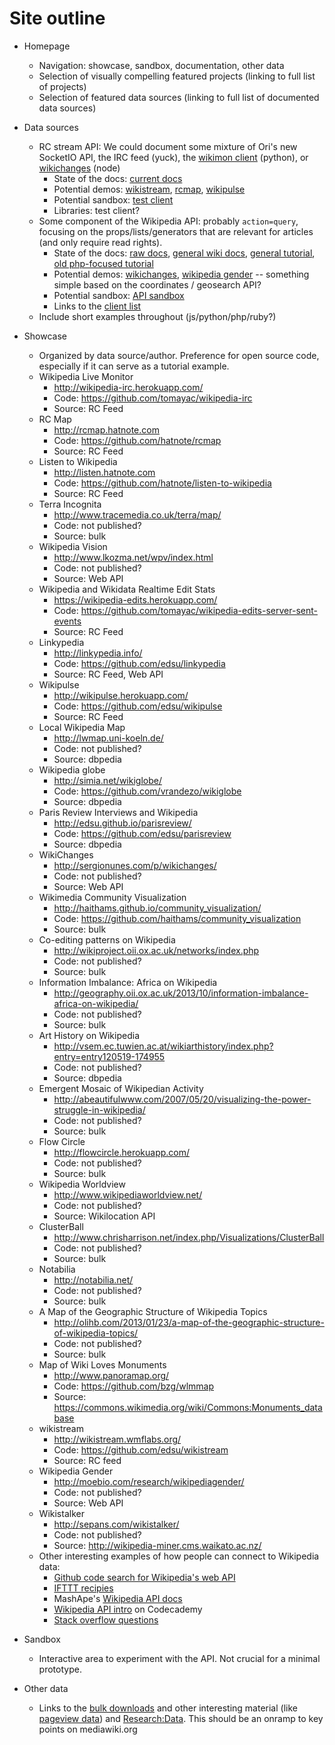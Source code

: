 # Site outline

 - Homepage
 	- Navigation: showcase, sandbox, documentation, other data
 	- Selection of visually compelling featured projects (linking to full list of projects)
 	- Selection of featured data sources (linking to full list of documented data sources)

 - Data sources
 	- RC stream API: We could document some mixture of Ori's new SocketIO API, the IRC feed (yuck), the [wikimon client](https://github.com/hatnote/wikimon) (python), or [wikichanges](https://github.com/edsu/wikichanges) (node)
 		- State of the docs: [current docs](https://wikitech.wikimedia.org/wiki/RCStream)
 		- Potential demos: [wikistream](http://wikistream.wmflabs.org/), [rcmap](http://rcmap.hatnote.com/#en), [wikipulse](http://wikipulse.herokuapp.com/)
 		- Potential sandbox: [test client](http://alpha.hatnote.com/wikimon-test/index.html)
 		- Libraries: test client?
 	- Some component of the Wikipedia API: probably `action=query`, focusing on the props/lists/generators that are relevant for articles (and only require read rights).
 		- State of the docs: [raw docs](http://en.wikipedia.org/w/api.php), [general wiki docs](https://www.mediawiki.org/wiki/API:Main_page), [general tutorial](https://www.mediawiki.org/wiki/API:Tutorial), [old php-focused tutorial](https://www.ibm.com/developerworks/xml/library/x-phpwikipedia/index.html)
 		- Potential demos: [wikichanges](http://sergionunes.com/p/wikichanges/), [wikipedia gender](http://moebio.com/research/wikipediagender/#tv_programs&films&books&emotions&cities&sports&from_list) -- something simple based on the coordinates / geosearch API?
 		- Potential sandbox: [API sandbox](https://en.wikipedia.org/wiki/Special:ApiSandbox)
 		- Links to the [client list](https://www.mediawiki.org/wiki/API:Client_code)
 	- Include short examples throughout (js/python/php/ruby?)

- Showcase
	- Organized by data source/author. Preference for open source code, especially if it can serve as a tutorial example.
	- Wikipedia Live Monitor
		- http://wikipedia-irc.herokuapp.com/
		- Code: https://github.com/tomayac/wikipedia-irc
		- Source: RC Feed
	- RC Map
		- http://rcmap.hatnote.com
		- Code: https://github.com/hatnote/rcmap
		- Source: RC Feed
	- Listen to Wikipedia
		- http://listen.hatnote.com
		- Code: https://github.com/hatnote/listen-to-wikipedia
		- Source: RC Feed
	- Terra Incognita
		- http://www.tracemedia.co.uk/terra/map/
		- Code: not published?
		- Source: bulk
	- Wikipedia Vision
		- http://www.lkozma.net/wpv/index.html
		- Code: not published?
		- Source: Web API
	- Wikipedia and Wikidata Realtime Edit Stats
		- https://wikipedia-edits.herokuapp.com/
		- Code: https://github.com/tomayac/wikipedia-edits-server-sent-events
		- Source: RC Feed
	- Linkypedia
		- http://linkypedia.info/
		- Code: https://github.com/edsu/linkypedia
		- Source: RC Feed, Web API
	- Wikipulse
		- http://wikipulse.herokuapp.com/
		- Code: https://github.com/edsu/wikipulse
		- Source: RC Feed
	- Local Wikipedia Map
		- http://lwmap.uni-koeln.de/
		- Code: not published?
		- Source: dbpedia
	- Wikipedia globe
		- http://simia.net/wikiglobe/
		- Code: https://github.com/vrandezo/wikiglobe
		- Source: dbpedia
	- Paris Review Interviews and Wikipedia
		- http://edsu.github.io/parisreview/
		- Code: https://github.com/edsu/parisreview
		- Source: dbpedia
	- WikiChanges
		- http://sergionunes.com/p/wikichanges/
		- Code: not published?
		- Source: Web API
	- Wikimedia Community Visualization
		- http://haithams.github.io/community_visualization/
		- Code: https://github.com/haithams/community_visualization
		- Source: bulk
	- Co-editing patterns on Wikipedia
		- http://wikiproject.oii.ox.ac.uk/networks/index.php
		- Code: not published?
		- Source: bulk
	- Information Imbalance: Africa on Wikipedia
		- http://geography.oii.ox.ac.uk/2013/10/information-imbalance-africa-on-wikipedia/
		- Code: not published?
		- Source: bulk
	- Art History on Wikipedia
		- http://vsem.ec.tuwien.ac.at/wikiarthistory/index.php?entry=entry120519-174955
		- Code: not published?
		- Source: dbpedia
	- Emergent Mosaic of Wikipedian Activity
		- http://abeautifulwww.com/2007/05/20/visualizing-the-power-struggle-in-wikipedia/
		- Code: not published?
		- Source: bulk
	- Flow Circle
		- http://flowcircle.herokuapp.com/
		- Code: not published?
		- Source: bulk
	- Wikipedia Worldview
		- http://www.wikipediaworldview.net/
		- Code: not published?
		- Source: Wikilocation API
	- ClusterBall
		- http://www.chrisharrison.net/index.php/Visualizations/ClusterBall
		- Code: not published?
		- Source: bulk
	- Notabilia
		- http://notabilia.net/
		- Code: not published?
		- Source: bulk
	- A Map of the Geographic Structure of Wikipedia Topics
		- http://olihb.com/2013/01/23/a-map-of-the-geographic-structure-of-wikipedia-topics/
		- Code: not published?
		- Source: bulk
	- Map of Wiki Loves Monuments
		- http://www.panoramap.org/
		- Code: https://github.com/bzg/wlmmap
		- Source: https://commons.wikimedia.org/wiki/Commons:Monuments_database
	- wikistream
		- http://wikistream.wmflabs.org/
		- Code: https://github.com/edsu/wikistream
		- Source: RC feed
	- Wikipedia Gender
		- http://moebio.com/research/wikipediagender/
		- Code: not published?
		- Source: Web API
	- Wikistalker
		- http://sepans.com/wikistalker/
		- Code: not published?
		- Source: http://wikipedia-miner.cms.waikato.ac.nz/
	- Other interesting examples of how people can connect to Wikipedia data:
		- [Github code search for Wikipedia's web API](https://github.com/search?q=wikipedia.org%2Fw%2Fapi.php&type=Code&ref=searchresults)
		- [IFTTT recipies](https://www.google.com/#q=wikipedia+site:ifttt.com)
		- MashApe's [Wikipedia API docs](https://www.mashape.com/community/wikipedia)
		- [Wikipedia API intro](http://www.codecademy.com/courses/web-beginner-en-yd3lp/0/1) on Codecademy
		- [Stack overflow questions](http://stackoverflow.com/questions/tagged/wikipedia-api)

- Sandbox
	- Interactive area to experiment with the API. Not crucial for a minimal prototype.

- Other data
	- Links to the [bulk downloads](http://dumps.wikimedia.org/) and other interesting material (like [pageview data](http://stats.grok.se/)) and [Research:Data](https://meta.wikimedia.org/wiki/Research:Data). This should be an onramp to key points on mediawiki.org
